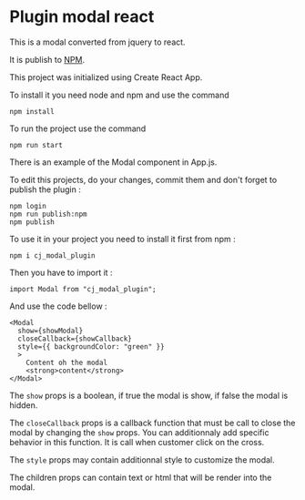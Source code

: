 # Plugin modal react

This is a modal converted from jquery to react.

It is publish to [NPM](<[NPM](https://https://www.npmjs.com/package/cj_modal_plugin)>).

This project was initialized using Create React App.

To install it you need node and npm and use the command

`npm install`

To run the project use the command

`npm run start`

There is an example of the Modal component in App.js.

To edit this projects, do your changes, commit them and don't forget to publish the plugin :

```
npm login
npm run publish:npm
npm publish
```

To use it in your project you need to install it first from npm :

`npm i cj_modal_plugin`

Then you have to import it :

`import Modal from "cj_modal_plugin";`

And use the code bellow :

```
<Modal
  show={showModal}
  closeCallback={showCallback}
  style={{ backgroundColor: "green" }}
  >
    Content oh the modal
    <strong>content</strong>
</Modal>
```

The `show` props is a boolean, if true the modal is show, if false the modal is hidden.

The `closeCallback` props is a callback function that must be call to close the modal by changing the `show` props. You can additionnaly add specific behavior in this function. It is call when customer click on the cross.

The `style` props may contain additionnal style to customize the modal.

The children props can contain text or html that will be render into the modal.